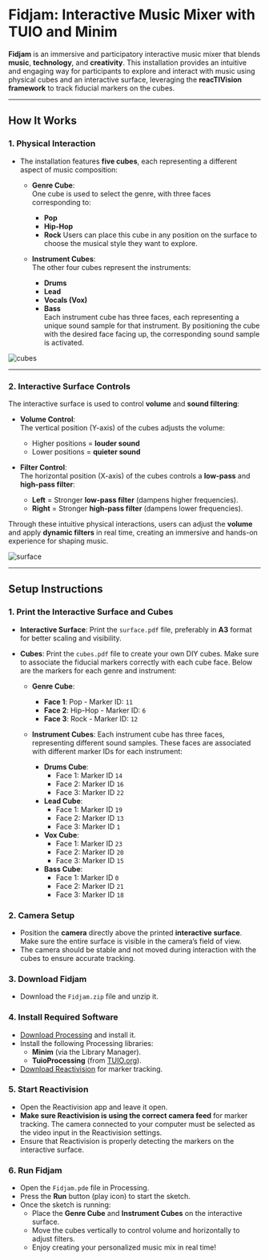 # Fidjam: Interactive Music Mixer with TUIO and Minim

**Fidjam** is an immersive and participatory interactive music mixer that blends **music**, **technology**, and **creativity**. This installation provides an intuitive and engaging way for participants to explore and interact with music using physical cubes and an interactive surface, leveraging the **reacTIVision framework** to track fiducial markers on the cubes.

---

## **How It Works**

### **1. Physical Interaction**
- The installation features **five cubes**, each representing a different aspect of music composition:
  - **Genre Cube**:  
    One cube is used to select the genre, with three faces corresponding to:
    - **Pop**
    - **Hip-Hop**
    - **Rock**
    Users can place this cube in any position on the surface to choose the musical style they want to explore.

  - **Instrument Cubes**:  
    The other four cubes represent the instruments:  
    - **Drums**  
    - **Lead**  
    - **Vocals (Vox)**  
    - **Bass**  
    Each instrument cube has three faces, each representing a unique sound sample for that instrument. By positioning the cube with the desired face facing up, the corresponding sound sample is activated.

![cubes](https://github.com/user-attachments/assets/75a47c66-4ad6-46d3-bb53-e1b96f5f1825)


---

### **2. Interactive Surface Controls**
The interactive surface is used to control **volume** and **sound filtering**:
- **Volume Control**:  
  The vertical position (Y-axis) of the cubes adjusts the volume:
  - Higher positions = **louder sound**  
  - Lower positions = **quieter sound**  

- **Filter Control**:  
  The horizontal position (X-axis) of the cubes controls a **low-pass** and **high-pass filter**:
  - **Left** = Stronger **low-pass filter** (dampens higher frequencies).  
  - **Right** = Stronger **high-pass filter** (dampens lower frequencies).  

Through these intuitive physical interactions, users can adjust the **volume** and apply **dynamic filters** in real time, creating an immersive and hands-on experience for shaping music.

![surface](https://github.com/user-attachments/assets/2df88447-04d3-4ca9-be3f-2aa9a21d212a)

---

## **Setup Instructions**

### **1. Print the Interactive Surface and Cubes**
   - **Interactive Surface**: Print the `surface.pdf` file, preferably in **A3** format for better scaling and visibility.
   - **Cubes**: Print the `cubes.pdf` file to create your own DIY cubes. Make sure to associate the fiducial markers correctly with each cube face. Below are the markers for each genre and instrument:
   
     - **Genre Cube**:
       - **Face 1**: Pop - Marker ID: `11`
       - **Face 2**: Hip-Hop - Marker ID: `6`
       - **Face 3**: Rock - Marker ID: `12`
   
     - **Instrument Cubes**: Each instrument cube has three faces, representing different sound samples. These faces are associated with different marker IDs for each instrument:
       - **Drums Cube**:
         - Face 1: Marker ID `14`
         - Face 2: Marker ID `16`
         - Face 3: Marker ID `22`
       - **Lead Cube**:
         - Face 1: Marker ID `19`
         - Face 2: Marker ID `13`
         - Face 3: Marker ID `1`
       - **Vox Cube**:
         - Face 1: Marker ID `23`
         - Face 2: Marker ID `20`
         - Face 3: Marker ID `15`
       - **Bass Cube**:
         - Face 1: Marker ID `0`
         - Face 2: Marker ID `21`
         - Face 3: Marker ID `18`

### **2. Camera Setup**
   - Position the **camera** directly above the printed **interactive surface**. Make sure the entire surface is visible in the camera’s field of view.
   - The camera should be stable and not moved during interaction with the cubes to ensure accurate tracking.

### **3. Download Fidjam**
   - Download the `Fidjam.zip` file and unzip it.

### **4. Install Required Software**
   - [Download Processing](https://processing.org/download) and install it.
   - Install the following Processing libraries:
     - **Minim** (via the Library Manager).
     - **TuioProcessing** (from [TUIO.org](http://prdownloads.sourceforge.net/reactivision/TUIO11_Processing-1.1.5.zip?download)).
   - [Download Reactivision](http://prdownloads.sourceforge.net/reactivision/reacTIVision-1.5.1-win64.zip?download) for marker tracking.

### **5. Start Reactivision**
   - Open the Reactivision app and leave it open.
   - **Make sure Reactivision is using the correct camera feed** for marker tracking. The camera connected to your computer must be selected as the video input in the Reactivision settings.
   - Ensure that Reactivision is properly detecting the markers on the interactive surface.

### **6. Run Fidjam**
   - Open the `Fidjam.pde` file in Processing.
   - Press the **Run** button (play icon) to start the sketch.
   - Once the sketch is running:
      - Place the **Genre Cube** and **Instrument Cubes** on the interactive surface. 
      - Move the cubes vertically to control volume and horizontally to adjust filters.
      - Enjoy creating your personalized music mix in real time! 

